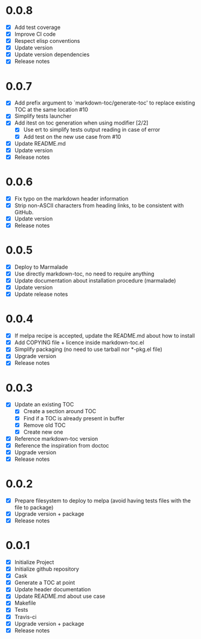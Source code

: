 # 0.0.8

- [X] Add test coverage
- [X] Improve CI code
- [X] Respect elisp conventions
- [X] Update version
- [X] Update version dependencies
- [X] Release notes

# 0.0.7

- [X] Add prefix argument to `markdown-toc/generate-toc' to replace existing TOC at the same location #10
- [X] Simplify tests launcher
- [X] Add itest on toc generation when using modifier  [2/2]
  - [X] Use ert to simplify tests output reading in case of error
  - [X] Add test on the new use case from #10
- [X] Update README.md
- [X] Update version
- [X] Release notes

# 0.0.6

- [X] Fix typo on the markdown header information
- [X] Strip non-ASCII characters from heading links, to be consistent with GitHub.
- [X] Update version
- [X] Release notes

# 0.0.5

- [X] Deploy to Marmalade
- [X] Use directly markdown-toc, no need to require anything
- [X] Update documentation about installation procedure (marmalade)
- [X] Update version
- [X] Update release notes

# 0.0.4

- [X] If melpa recipe is accepted, update the README.md about how to install
- [X] Add COPYING file + licence inside markdown-toc.el
- [X] Simplify packaging (no need to use tarball nor *-pkg.el file)
- [X] Upgrade version
- [X] Release notes

# 0.0.3

- [X] Update an existing TOC
  - [X] Create a section around TOC
  - [X] Find if a TOC is already present in buffer
  - [X] Remove old TOC
  - [X] Create new one
- [X] Reference markdown-toc version
- [X] Reference the inspiration from doctoc
- [X] Upgrade version
- [X] Release notes

# 0.0.2

- [X] Prepare filesystem to deploy to melpa (avoid having tests files with the file to package)
- [X] Upgrade version + package
- [X] Release notes

# 0.0.1

- [X] Initialize Project
- [X] Initialize github repository
- [X] Cask
- [X] Generate a TOC at point
- [X] Update header documentation
- [X] Update README.md about use case
- [X] Makefile
- [X] Tests
- [X] Travis-ci
- [X] Upgrade version + package
- [X] Release notes
